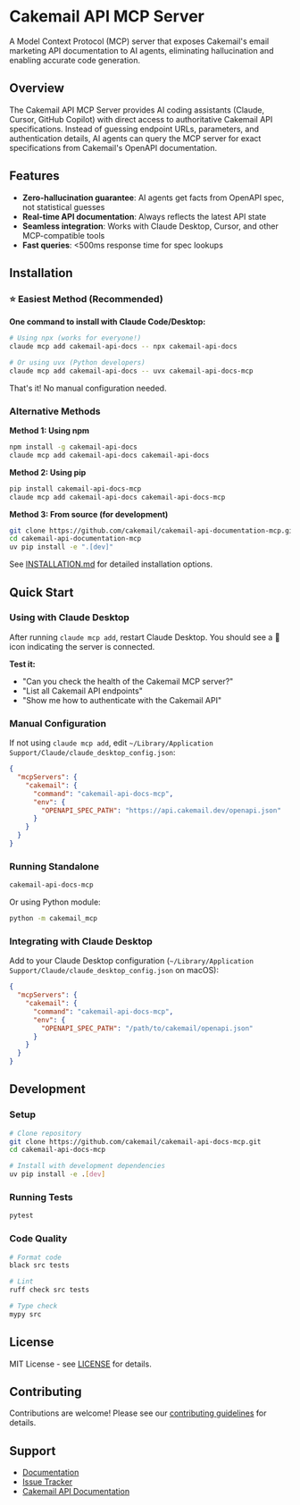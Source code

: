 # Cakemail API MCP Server

A Model Context Protocol (MCP) server that exposes Cakemail's email marketing API documentation to AI agents, eliminating hallucination and enabling accurate code generation.

## Overview

The Cakemail API MCP Server provides AI coding assistants (Claude, Cursor, GitHub Copilot) with direct access to authoritative Cakemail API specifications. Instead of guessing endpoint URLs, parameters, and authentication details, AI agents can query the MCP server for exact specifications from Cakemail's OpenAPI documentation.

## Features

- **Zero-hallucination guarantee**: AI agents get facts from OpenAPI spec, not statistical guesses
- **Real-time API documentation**: Always reflects the latest API state
- **Seamless integration**: Works with Claude Desktop, Cursor, and other MCP-compatible tools
- **Fast queries**: <500ms response time for spec lookups

## Installation

### ⭐ Easiest Method (Recommended)

**One command to install with Claude Code/Desktop:**

```bash
# Using npx (works for everyone!)
claude mcp add cakemail-api-docs -- npx cakemail-api-docs

# Or using uvx (Python developers)
claude mcp add cakemail-api-docs -- uvx cakemail-api-docs-mcp
```

That's it! No manual configuration needed.

### Alternative Methods

**Method 1: Using npm**
```bash
npm install -g cakemail-api-docs
claude mcp add cakemail-api-docs cakemail-api-docs
```

**Method 2: Using pip**
```bash
pip install cakemail-api-docs-mcp
claude mcp add cakemail-api-docs cakemail-api-docs-mcp
```

**Method 3: From source (for development)**
```bash
git clone https://github.com/cakemail/cakemail-api-documentation-mcp.git
cd cakemail-api-documentation-mcp
uv pip install -e ".[dev]"
```

See [INSTALLATION.md](./INSTALLATION.md) for detailed installation options.

## Quick Start

### Using with Claude Desktop

After running `claude mcp add`, restart Claude Desktop. You should see a 🔌 icon indicating the server is connected.

**Test it:**
- "Can you check the health of the Cakemail MCP server?"
- "List all Cakemail API endpoints"
- "Show me how to authenticate with the Cakemail API"

### Manual Configuration

If not using `claude mcp add`, edit `~/Library/Application Support/Claude/claude_desktop_config.json`:

```json
{
  "mcpServers": {
    "cakemail": {
      "command": "cakemail-api-docs-mcp",
      "env": {
        "OPENAPI_SPEC_PATH": "https://api.cakemail.dev/openapi.json"
      }
    }
  }
}
```

### Running Standalone

```bash
cakemail-api-docs-mcp
```

Or using Python module:

```bash
python -m cakemail_mcp
```

### Integrating with Claude Desktop

Add to your Claude Desktop configuration (`~/Library/Application Support/Claude/claude_desktop_config.json` on macOS):

```json
{
  "mcpServers": {
    "cakemail": {
      "command": "cakemail-api-docs-mcp",
      "env": {
        "OPENAPI_SPEC_PATH": "/path/to/cakemail/openapi.json"
      }
    }
  }
}
```

## Development

### Setup

```bash
# Clone repository
git clone https://github.com/cakemail/cakemail-api-docs-mcp.git
cd cakemail-api-docs-mcp

# Install with development dependencies
uv pip install -e .[dev]
```

### Running Tests

```bash
pytest
```

### Code Quality

```bash
# Format code
black src tests

# Lint
ruff check src tests

# Type check
mypy src
```

## License

MIT License - see [LICENSE](LICENSE) for details.

## Contributing

Contributions are welcome! Please see our [contributing guidelines](CONTRIBUTING.md) for details.

## Support

- [Documentation](https://github.com/cakemail/cakemail-api-docs-mcp#readme)
- [Issue Tracker](https://github.com/cakemail/cakemail-api-docs-mcp/issues)
- [Cakemail API Documentation](https://docs.cakemail.com)
